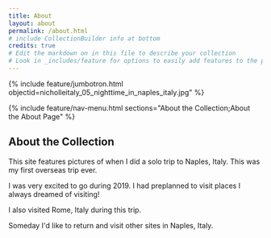 ```yaml
---
title: About
layout: about
permalink: /about.html
# include CollectionBuilder info at bottom
credits: true
# Edit the markdown on in this file to describe your collection
# Look in _includes/feature for options to easily add features to the page
---
```


{% include feature/jumbotron.html objectid=nicholleitaly_05_nighttime_in_naples_italy.jpg" %}

{% include feature/nav-menu.html sections="About the Collection;About the About Page" %}

## About the Collection

This site features pictures of when I did a solo trip to Naples, Italy.
This was my first overseas trip ever.

I was very excited to go during 2019.
I had preplanned to visit places I always dreamed of visiting!

I also visited Rome, Italy during this trip.

Someday I'd like to return and visit other sites in Naples, Italy.
